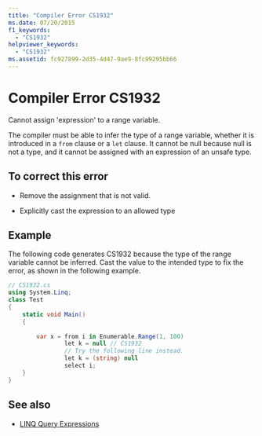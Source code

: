 ```yaml
---
title: "Compiler Error CS1932"
ms.date: 07/20/2015
f1_keywords: 
  - "CS1932"
helpviewer_keywords: 
  - "CS1932"
ms.assetid: fc927899-2d35-4d47-9ae9-8fc99295bb66
---
```

# Compiler Error CS1932
Cannot assign 'expression' to a range variable.  
  
 The compiler must be able to infer the type of a range variable, whether it is introduced in a `from` clause or a `let` clause. It cannot be null because null is not a type, and it cannot be assigned with an expression of an unsafe type.  
  
## To correct this error  
  
- Remove the assignment that is not valid.  
  
- Explicitly cast the expression to an allowed type  
  
## Example  
 The following code generates CS1932 because the type of the range variable cannot be inferred. Cast the value to the intended type to fix the error, as shown in the following example.  
  
```csharp  
// CS1932.cs  
using System.Linq;  
class Test  
{  
    static void Main()  
    {  
  
        var x = from i in Enumerable.Range(1, 100)  
                let k = null // CS1932  
                // Try the following line instead.  
                let k = (string) null  
                select i;  
    }  
}  
```  
  
## See also

- [LINQ Query Expressions](../linq/index.md)
